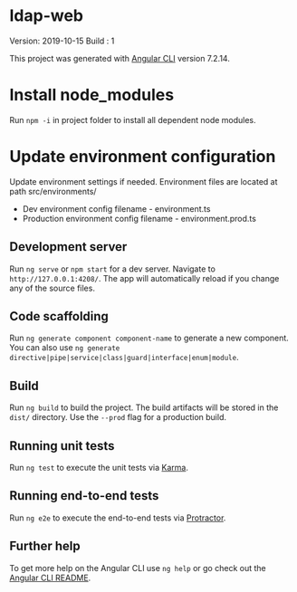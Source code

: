 # Idap-web

Version: 2019-10-15
Build : 1

This project was generated with [Angular CLI](https://github.com/angular/angular-cli) version 7.2.14.

# Install node_modules

Run `npm -i` in project folder to install all dependent node modules.

# Update environment configuration
Update environment settings if needed. Environment files are located at path src/environments/

- Dev environment config filename - environment.ts
- Production environment config filename - environment.prod.ts

## Development server

Run `ng serve` or `npm start` for a dev server. Navigate to `http://127.0.0.1:4208/`. The app will automatically reload if you change any of the source files.

## Code scaffolding

Run `ng generate component component-name` to generate a new component. You can also use `ng generate directive|pipe|service|class|guard|interface|enum|module`.

## Build

Run `ng build` to build the project. The build artifacts will be stored in the `dist/` directory. Use the `--prod` flag for a production build.

## Running unit tests

Run `ng test` to execute the unit tests via [Karma](https://karma-runner.github.io).

## Running end-to-end tests

Run `ng e2e` to execute the end-to-end tests via [Protractor](http://www.protractortest.org/).

## Further help

To get more help on the Angular CLI use `ng help` or go check out the [Angular CLI README](https://github.com/angular/angular-cli/blob/master/README.md).
